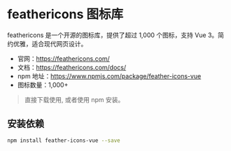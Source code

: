 # feathericons 图标库

feathericons 是一个开源的图标库，提供了超过 1,000 个图标，支持 Vue 3。简约优雅，适合现代网页设计。


- 官网：https://feathericons.com/
- 文档：https://feathericons.com/docs/
- npm 地址：https://www.npmjs.com/package/feather-icons-vue
- 图标数量：1,000+

> 直接下载使用, 或者使用 npm 安装。

## 安装依赖
```bash
npm install feather-icons-vue --save
```